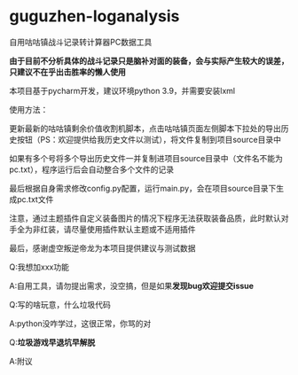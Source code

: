 # guguzhen-loganalysis

自用咕咕镇战斗记录转计算器PC数据工具

**由于目前不分析具体的战斗记录只是脑补对面的装备，会与实际产生较大的误差，只建议不在乎出击胜率的懒人使用**


本项目基于pycharm开发，建议环境python 3.9，并需要安装lxml

使用方法：

更新最新的咕咕镇剩余价值收割机脚本，点击咕咕镇页面左侧脚本下拉处的导出历史按钮（PS：欢迎提供给我历史文件以测试），将文件复制到项目source目录中

如果有多个号将多个导出历史文件一并复制进项目source目录中（文件名不能为pc.txt），程序运行后会自动整合多个文件的记录

最后根据自身需求修改config.py配置，运行main.py，会在项目source目录下生成pc.txt文件

注意，通过主题插件自定义装备图片的情况下程序无法获取装备品质，此时默认对手全为非红装，请尽量使用插件默认主题或不适用插件

最后，感谢虚空叛逆帝龙为本项目提供建议与测试数据

Q:我想加xxx功能

A:自用工具，请勿提出需求，没空搞，但是如果**发现bug欢迎提交issue**

Q:写的啥玩意，什么垃圾代码

A:python没咋学过，这很正常，你骂的对

Q:**垃圾游戏早退坑早解脱**

A:附议
